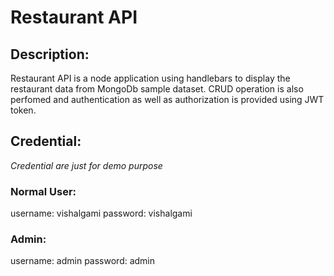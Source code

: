 # Restaurant API

## Description: 

Restaurant API is a node application using handlebars to display the restaurant data from MongoDb sample dataset. CRUD operation is also perfomed and authentication as well as authorization is provided using JWT token.

## Credential:

*Credential are just for demo purpose*

### Normal User:

username: vishalgami
password: vishalgami

### Admin:

username: admin
password: admin
